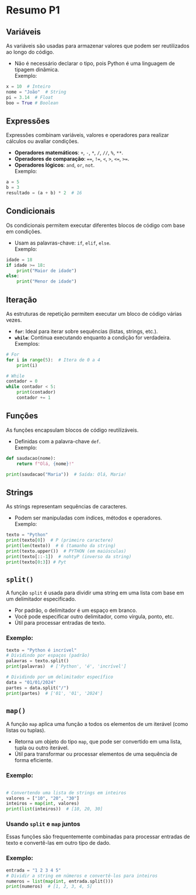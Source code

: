 # Resumo P1

## **Variáveis**  
As variáveis são usadas para armazenar valores que podem ser reutilizados ao longo do código.  
- Não é necessário declarar o tipo, pois Python é uma linguagem de tipagem dinâmica.  
Exemplo:  
```python
x = 10  # Inteiro
nome = "João"  # String
pi = 3.14  # Float
boo = True # Boolean
```

## **Expressões**  
Expressões combinam variáveis, valores e operadores para realizar cálculos ou avaliar condições.  
- **Operadores matemáticos**: `+`, `-`, `*`, `/`, `//`, `%`, `**`.  
- **Operadores de comparação**: `==`, `!=`, `<`, `>`, `<=`, `>=`.  
- **Operadores lógicos**: `and`, `or`, `not`.  
Exemplo:  
```python
a = 5
b = 3
resultado = (a + b) * 2  # 16
```

## **Condicionais**  
Os condicionais permitem executar diferentes blocos de código com base em condições.  
- Usam as palavras-chave: `if`, `elif`, `else`.  
Exemplo:  
```python
idade = 18
if idade >= 18:
    print("Maior de idade")
else:
    print("Menor de idade")
```

## **Iteração**  
As estruturas de repetição permitem executar um bloco de código várias vezes.  
- **`for`**: Ideal para iterar sobre sequências (listas, strings, etc.).  
- **`while`**: Continua executando enquanto a condição for verdadeira.  
Exemplos:  
```python
# For
for i in range(5):  # Itera de 0 a 4
    print(i)

# While
contador = 0
while contador < 5:
    print(contador)
    contador += 1
```

## **Funções**  
As funções encapsulam blocos de código reutilizáveis.  
- Definidas com a palavra-chave `def`.  
Exemplo:  
```python
def saudacao(nome):
    return f"Olá, {nome}!"

print(saudacao("Maria"))  # Saída: Olá, Maria!
```

## **Strings**  
As strings representam sequências de caracteres.  
- Podem ser manipuladas com índices, métodos e operadores.  
Exemplo:  
```python
texto = "Python"
print(texto[0])  # P (primeiro caractere)
print(len(texto))  # 6 (tamanho da string)
print(texto.upper())  # PYTHON (em maiúsculas)
print(texto[::-1])  # nohtyP (inverso da string)
print(texto[0:3]) # Pyt
```


## **`split()`**  
A função `split` é usada para dividir uma string em uma lista com base em um delimitador especificado.  
- Por padrão, o delimitador é um espaço em branco.  
- Você pode especificar outro delimitador, como vírgula, ponto, etc.  
- Útil para processar entradas de texto.  

### Exemplo:  
```python
texto = "Python é incrível"
# Dividindo por espaços (padrão)
palavras = texto.split()
print(palavras)  # ['Python', 'é', 'incrível']

# Dividindo por um delimitador específico
data = "01/01/2024"
partes = data.split("/")
print(partes)  # ['01', '01', '2024']
```


## **`map()`**  
A função `map` aplica uma função a todos os elementos de um iterável (como listas ou tuplas).  
- Retorna um objeto do tipo `map`, que pode ser convertido em uma lista, tupla ou outro iterável.  
- Útil para transformar ou processar elementos de uma sequência de forma eficiente.  

### Exemplo:  
```python

# Convertendo uma lista de strings em inteiros
valores = ["10", "20", "30"]
inteiros = map(int, valores)
print(list(inteiros))  # [10, 20, 30]
```

### **Usando `split` e `map` juntos**  
Essas funções são frequentemente combinadas para processar entradas de texto e convertê-las em outro tipo de dado.  

### Exemplo:  
```python
entrada = "1 2 3 4 5"
# Dividir a string em números e convertê-los para inteiros
numeros = list(map(int, entrada.split()))
print(numeros)  # [1, 2, 3, 4, 5]
```

